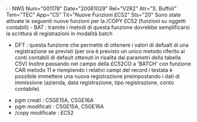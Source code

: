  :  : NWS Num="001178" Date="20061029" Rel="V2R2" Atr="S. Buffoli" Tem="TEC" App="C5" Tit="Nuove Funzioni £C52" Sts="20"
Sono state attivate le seguenti nuove funzioni per la /COPY £C52 (funzioni su oggetti contabili) - BAT :  tramite i metodi di questa funzione dovrebbe semplificarsi la scrittura di registrazioni
in modalità batch
- DFT :  questa funzione che permette di ottenere i valori di defualt di una registrazione se previsti
(per ora è previsto un unico metodo riferito ai conti contabili di default ottenuti in risalita dai
parametri della tabella C5V)
Inoltre passando nel campo della £C52CO a 'BATCH' con funzione CAR metodo 11 e riempiendo i relativi
campi del record i testata è possibile immettere una nuova registrazione preimpostando i dati di immissione (azienda, data registrazione, tipo registrazione, conto contabile).

* pgm creati :  C5GE15A, C5GE16A
* pgm modificati :  C5GE15A, C5GE16A
* /copy modificate :  £C52
